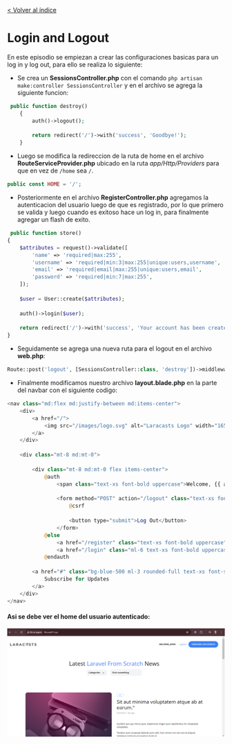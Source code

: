 [< Volver al índice](../index.md)

# Login and Logout

En este episodio se empiezan a crear las configuraciones basicas para un log in y log out, para ello se realiza lo siguiente:

- Se crea un **SessionsController.php** con el comando `php artisan make:controller SessionsController` y en el archivo se agrega la siguiente funcion:

```php
 public function destroy()
    {
        auth()->logout();

        return redirect('/')->with('success', 'Goodbye!');
    }
```

- Luego se modifica la redireccion de la ruta de home en el archivo **RouteServiceProvider.php** ubicado en la ruta _app/Http/Providers_ para que en vez de `/home` sea `/`.

```php
public const HOME = '/';
```

- Posteriormente en el archivo **RegisterController.php** agregamos la autenticacion del usuario luego de que es registrado, por lo que primero se valida y luego cuando es exitoso hace un log in, para finalmente agregar un flash de exito.

```php
 public function store()
{
    $attributes = request()->validate([
        'name' => 'required|max:255',
        'username' => 'required|min:3|max:255|unique:users,username',
        'email' => 'required|email|max:255|unique:users,email',
        'password' => 'required|min:7|max:255',
    ]);

    $user = User::create($attributes);

    auth()->login($user);

    return redirect('/')->with('success', 'Your account has been created.');
}
```

- Seguidamente se agrega una nueva ruta para el logout en el archivo **web.php**:

```php
Route::post('logout', [SessionsController::class, 'destroy'])->middleware('auth');
```

- Finalmente modificamos nuestro archivo **layout.blade.php** en la parte del navbar con el siguiente codigo:

```php
<nav class="md:flex md:justify-between md:items-center">
    <div>
        <a href="/">
            <img src="/images/logo.svg" alt="Laracasts Logo" width="165" height="16">
        </a>
    </div>

    <div class="mt-8 md:mt-0">

        <div class="mt-8 md:mt-0 flex items-center">
            @auth
                <span class="text-xs font-bold uppercase">Welcome, {{ auth()->user()->name }}!</span>

                <form method="POST" action="/logout" class="text-xs font-semibold text-blue-500 ml-6">
                    @csrf

                    <button type="submit">Log Out</button>
                </form>
            @else
                <a href="/register" class="text-xs font-bold uppercase">Register</a>
                <a href="/login" class="ml-6 text-xs font-bold uppercase">Log In</a>
            @endauth

        <a href="#" class="bg-blue-500 ml-3 rounded-full text-xs font-semibold text-white uppercase py-3 px-5">
            Subscribe for Updates
        </a>
    </div>
</nav>
```

#### Asi se debe ver el home del usuario autenticado:

![Home-Login-User](../images/Login-Homepage.png)

